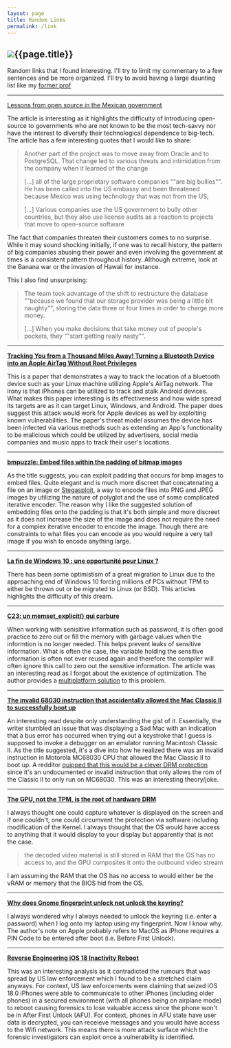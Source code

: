 ```yaml
---
layout: page
title: Random Links
permalink: /link
---
```


<h2 id = "page-title"><img id = "pikachu-title" src = "{{site.baseurl}}/assets/gifs/pikachu-hi.webp">{{page.title}}</h2>

Random links that I found interesting. I'll try to limit my commentary to a few sentences and be more organized. 
I'll try to avoid having a large daunting list like my [former prof](https://www.cs.toronto.edu/~arnold/)

---

[Lessons from open source in the Mexican government](https://lwn.net/Articles/1013776/)

The article is interesting as it highlights the difficulty of introducing open-source to governments who are not known to be the most tech-savvy nor have the 
interest to diversify their technological dependence to big-tech. The article has a few interesting quotes that I would like to share:

> Another part of the project was to move away from Oracle and to PostgreSQL. That change led to various threats and intimidation from the company when it learned of the change
>
> [...] all of the large proprietary software companies ""are big bullies"". He has been called into the US embassy and been threatened because Mexico was using technology that was not from the US; 
>
> [...] Various companies use the US government to bully other countries, but they also use license audits as a reaction to projects that move to open-source software

The fact that companies threaten their customers comes to no surprise. While it may sound shocking initially, if one was to recall history, the pattern of big companies
abusing their power and even involving the government at times is a consistent pattern throughout history. Although extreme, look at the Banana war or the invasion 
of Hawaii for instance.

This I also find unsurprising:
> The team took advantage of the shift to restructure the database ""because we found that our storage provider was being a little bit naughty"", storing the data three or four times in order to charge more money. 
>
> [...]  When you make decisions that take money out of people's pockets, they ""start getting really nasty"". 

---

**[Tracking You from a Thousand Miles Away! Turning a Bluetooth Device into an Apple AirTag Without Root Privileges](https://nroottag.github.io/)**

This is a paper that demonstrates a way to track the location of a bluetooth device such as your Linux machine utilizing Apple's AirTag network. The irony is 
that iPhones can be utilized to track and stalk Android devices. What makes this paper interesting is its effectiveness and how wide spread 
its targets are as it can target Linux, Windows, and Android. 
The paper does suggest this attack would work for Apple devices as well by exploiting known vulnerabilities. The paper's threat model assumes the device has been 
infected via various methods such as extending an App's functionality to be malicious which could be utilized by advertisers, social media companies and music apps 
to track their user's locations.

---

**[bmpuzzle: Embed files within the padding of bitmap images](https://xiokka.neocities.org/projects/bmpuzzle/)**

As the title suggests, you can exploit padding that occurs for bmp images to embed files. Quite elegant and is much more discreet that concatenating a file 
on an image or [Stegasploit](https://stegosploit.info/), a way to encode files into PNG and JPEG images by utilizing the nature of polyglot and the use of 
some complicated iterative encoder. The reason why I like the suggested solution of embedding files onto the padding is that it's both simple and more discreet 
as it does not increase the size of the image and does not require the need for a complex iterative encoder to encode the image. 
Though there are constraints to what files you can encode as you would require a very tall image if you wish to encode anything large.

---

**[La fin de Windows 10 : une opportunité pour Linux ?](https://linuxfr.org/users/usawa/journaux/la-fin-de-windows-10-une-opportunite-pour-linux)**

There has been some optimistism of a great migration to Linux due to the approaching end of Windows 10 forcing millions of PCs without TPM to either be thrown out
or be migrated to Linux (or BSD). This articles highlights the difficulty of this dream.

---

**[C23: un memset_explicit() qui carbure](https://linuxfr.org/users/tarnyko/journaux/c23-un-memset_explicit-qui-carbure)**

When working with senisitive information such as password, it is often good practice to zero out or fill the memory with garbage values when the informtion is 
no longer needed. This helps prevent leaks of sensitive information. What is often the case, the variable holding the sensitive information is often not ever 
reused again and therefore the compiler will often ignore this call to zero out the sensitive information. The article was an interesting read as I forgot about 
the existence of optimization. The author provides a [multiplatform solution](https://github.com/Tarnyko/suave_code_samples/tree/master/C/C23/memset_explicit) to 
this problem.

---

**[The invalid 68030 instruction that accidentally allowed the Mac Classic II to successfully boot up](https://www.downtowndougbrown.com/2025/01/the-invalid-68030-instruction-that-accidentally-allowed-the-mac-classic-ii-to-successfully-boot-up/)**

An interesting read despite only understanding the gist of it. Essentially, the writer stumbled an issue that was displaying a Sad Mac with an indication that a 
bus error has occurred when trying out a keystroke that I guess is supposed to invoke a debugger on an emulator running Macintosh Classic II. As the title suggested, 
it's a dive into how he realized there was an invalid instruction in Motorola MC68030 CPU that allowed the Mac Classic II to boot up. A redditor [quipped 
that this would be a clever DRM protection](https://www.reddit.com/r/programming/comments/1ibei57/comment/m9kkmkv/?utm_source=share&utm_medium=web3x&utm_name=web3xcss&utm_term=1&utm_content=share_button) 
since it's an undocumented or invalid instruction that only allows the rom of the Classic II to only run on MC68030. This was an interesting theory/joke.

---

**[The GPU, not the TPM, is the root of hardware DRM](https://mjg59.dreamwidth.org/70954.html)**

I always thought one could capture whatever is displayed on the screen and if one couldn't, one could circumvent the protection via software including modification 
of the Kernel. I always thought that the OS would have access to anything that it would display to your display but apparently that is not the case.

> the decoded video material is still stored in RAM that the OS has no access to, and the GPU composites it onto the outbound video stream

I am assuming the RAM that the OS has no access to would either be the vRAM or memory that the BIOS hid from the OS.

---

**[Why does Gnome fingerprint unlock not unlock the keyring?](https://mjg59.dreamwidth.org/68537.html)**

I always wondered why I always needed to unlock the keyring (i.e. enter a password) when I log onto my laptop using my fingerprint. Now I know why. 
The author's note on Apple probably refers to MacOS as iPhone requires a PIN Code to be entered after boot (i.e. Before First Unlock).

---

**[Reverse Engineering iOS 18 Inactivity Reboot](https://naehrdine.blogspot.com/2024/11/reverse-engineering-ios-18-inactivity.html)**

This was an interesting analysis as it contradicted the rumours that was spread by US law enforcement which I found to be a stretched claim anyways.
For context, US law enforcements were claiming that seized iOS 18.0 iPhones were able to communicate to other iPhones (including older phones) in a secured 
environment (with all phones being on airplane mode) to reboot causing forensics to lose valuable access since the phone won't be in After First Unlock (AFU).
For context, phones in AFU state have user data is decrypted, you can receieve messages and you would have access to the Wifi network.
This means there is more attack surface which the forensic investigators can exploit once a vulnerability is identified.



